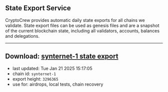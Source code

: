 ## State Export Service
CryptoCrew provides automatic daily state exports for all chains we validate. State export files can be used as genesis files and are a snapshot of the current blockchain state, including all validators, accounts, balances and delegations.

---
**Download: [synternet-1 state export](https://dl-eu2.ccvalidators.com/SERVICE/synternet/synternet-1_export_3296365.json)**
---

- last updated: Tue Jan 21 2025 15:17:05
- chain id: `synternet-1`
- export height: `3296365`
- use for: airdrops, local tests, chain recovery
